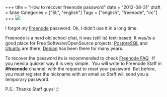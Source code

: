 +++
title = "How to recover freenode password"
date = "2012-08-31"
draft = false
Categories = ["SL", "english"]
Tags = ["english", "freenode", "irc"]
+++
![](http://www.iconhot.com/icon/png/messaging-icons-quotplutoquot/256/irc.png)

I forgot my [Freenode](http://freenode.net) password. Ok, I didn’t use
it in a long time.

Freenode is a nerd old school chat, it was (still is) text-based.
It was/is a good place for Free Software/OpenSource projects:
[PostgreSQL](http://www.postgresql.org) and
[Ubuntu](http://www.ubuntu.com) are there,
[Debian](http://www.debian.org) has been there for many years.

To recover the password its is recommended to check [Freenode
FAQ](http://freenode.net/faq.shtml).  If you need a quicker way it is
very simple.  You will write to Freenode Staff in **\#freenode** channel
 with the request to reset your password. But before, you must register
the nickname with an email so Staff will send you a temporary password.

P.S.: Thanks Staff guys! :)
